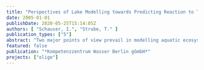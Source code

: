 ```yaml
---
title: "Perspectives of Lake Modelling towards Predicting Reaction to Throphic Change"
date: 2005-01-01
publishDate: 2020-05-25T15:14:05Z
authors: [ "Schauser, I.", "Strube, T." ]
publication_types: ["5"]
abstract: "Two major points of view prevail in modelling aquatic ecosystems. For practitioners, the key question in modelling aquatic ecosystems is how well models describe system reactions to changes – particularly trophic change and climate change – and in consequence, how useful models are for predicting system responses and for informing water-body management. For researchers, the modelling objective is to investigate functional interactions between ecosystem components, to understand complex causalities and to identify knowledge gaps to close with further lab and field work. Ideally, successful modelling should address both purposes. A need for more intensive communication between modellers of both groups, as well as other model users, was identified at a modellers’ workshop organised by the project “OLIGO” in autumn 2005. OLIGO (2003-2007) was a project of the Berlin Centre of Competence for Water (KWB), executed by researchers of the Federal Environmental Agency (UBA) and the Berliner Wasserbetriebe (BWB) and funded by Veolia Water. Following up on the recommendation of this workshop and in the context of finalising this project, UBA together with KWB organised a 2-day workshop in Berlin, 8-9 November 2007. The workshop was hosted by the Berliner Wasserbetriebe and brought together 60 modellers and model users from 6 countries. The workshop aimed to consolidate and document the state of the art in modelling water quality in reaction to nutrient load or climate change, to discuss how well current lake and reservoir models can support and inform decision-makers, including dealing with the uncertainty of model predictions, and to explore future perspectives and needs for the development of models."
featured: false
publication: "*Kompetenzzentrum Wasser Berlin gGmbH*"
projects: ["oligo"]
---
```


